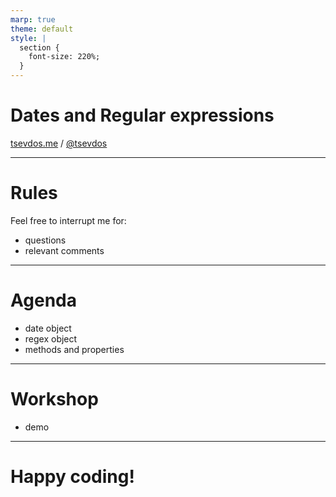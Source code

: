 ```yaml
---
marp: true
theme: default
style: |
  section {
    font-size: 220%;
  }
---
```


# Dates and Regular expressions

[tsevdos.me](https://tsevdos.me/) / [@tsevdos](https://twitter.com/tsevdos)

---

# Rules

Feel free to interrupt me for:

- questions
- relevant comments

---

# Agenda

- date object
- regex object
- methods and properties

---

# Workshop

- demo

---

# Happy coding!
